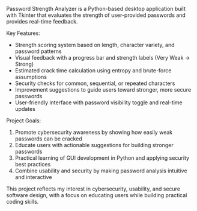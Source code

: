 Password Strength Analyzer is a Python-based desktop application built with Tkinter that evaluates the strength of user-provided passwords and provides real-time feedback.

Key Features:
- Strength scoring system based on length, character variety, and password patterns
- Visual feedback with a progress bar and strength labels (Very Weak → Strong)
- Estimated crack time calculation using entropy and brute-force assumptions
- Security checks for common, sequential, or repeated characters
- Improvement suggestions to guide users toward stronger, more secure passwords
- User-friendly interface with password visibility toggle and real-time updates

Project Goals:
1. Promote cybersecurity awareness by showing how easily weak passwords can be cracked
2. Educate users with actionable suggestions for building stronger passwords
3. Practical learning of GUI development in Python and applying security best practices
4. Combine usability and security by making password analysis intuitive and interactive

This project reflects my interest in cybersecurity, usability, and secure software design, with a focus on educating users while building practical coding skills.
